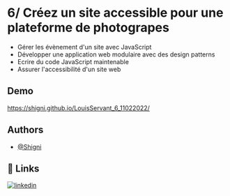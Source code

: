 # 6/ Créez un site accessible pour une plateforme de photograpes

- Gérer les évènement d'un site avec JavaScript
- Développer une application web modulaire avec des design patterns
- Ecrire du code JavaScript maintenable
- Assurer l'accessibilité d'un site web


## Demo

https://shigni.github.io/LouisServant_6_11022022/

## Authors

- [@Shigni](https://www.github.com/shigni)


## 🔗 Links
[![linkedin](https://img.shields.io/badge/linkedin-0A66C2?style=for-the-badge&logo=linkedin&logoColor=white)](https://www.linkedin.com/in/louis-servant-0985761ba/)
